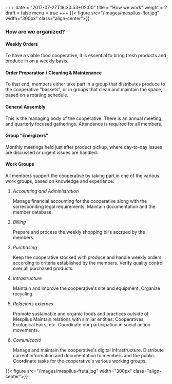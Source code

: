 +++
date = "2017-07-27T18:20:53+02:00"
title = "How we work"
weight = 2
draft = false
menu = true
+++
{{< figure src="/images/mespilus-flor.jpg" width="300px" class="align-center">}}

### How are we organized?

#### Weekly Orders

To have a viable food cooperative, it is essential to bring fresh products and produce in on a weekly basis.

#### Order Preparation / Cleaning & Maintenance

To that end, members either take part in a group that distributes produce to the cooperative "baskets", or in groups that clean and maintain the space, based on a rotating schedule.

#### General Assembly

This is the managing body of the cooperative. There is an annual meeting, and quarterly focused gatherings. Attendance is required for all members.

#### Group "Energizers"

Monthly meetings held just after product pickup, where day-to-day issues are discussed or urgent issues are handled.

#### Work Groups

All members support the cooperative by taking part in one of the various work groups, based on knowledge and experience:

1. *Accounting and Administration*

    Manage financial accounting for the cooperative along with the sorresponding legal requirements.
    Maintain documentation and the member database.

2. *Billing*

    Prepare and process the weekly shopping bills accrued by the members.

3. *Purchasing*

    Keep the cooperative stocked with produce and handle weekly orders, according to criteria established by the members.
    Verify quality control over all purchased products.

4. *Intrastructure*

    Maintain and improve the cooperative's site and equipment.
    Organize recycling.

5. *Relacions externes*

    Promote sustainable and organic foods and practices outside of Mespilus
    Maintain relations with similar entities: Cooperatives, Ecological Fairs, etc.
    Coordinate our participation in social action movements.

6. *Comunicació*

    Manage and maintain the cooperative's digital infrastructure.
    Distribute current information and documentation to members and the public.
    Coordinate tasks for the cooperative's various working groups.

{{< figure src="/images/mespilus-fruta.jpg" width="300px" class="align-center">}}